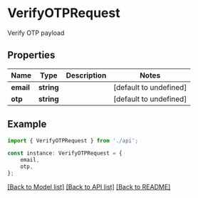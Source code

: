 # VerifyOTPRequest

Verify OTP payload

## Properties

Name | Type | Description | Notes
------------ | ------------- | ------------- | -------------
**email** | **string** |  | [default to undefined]
**otp** | **string** |  | [default to undefined]

## Example

```typescript
import { VerifyOTPRequest } from './api';

const instance: VerifyOTPRequest = {
    email,
    otp,
};
```

[[Back to Model list]](../README.md#documentation-for-models) [[Back to API list]](../README.md#documentation-for-api-endpoints) [[Back to README]](../README.md)
